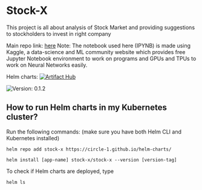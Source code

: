# Stock-X

This project is all about analysis of Stock Market and providing suggestions to stockholders to invest in right company

Main repo link: [here](https://github.com/Circle-1/Stock-X)
Note: The notebook used here (IPYNB) is made using Kaggle, a data-science and ML community website which provides free Jupyter Notebook environment to work on programs and GPUs and TPUs to work on Neural Networks easily.

Helm charts: [![Artifact Hub](https://img.shields.io/endpoint?url=https://artifacthub.io/badge/repository/stock-x)](https://artifacthub.io/packages/search?repo=stock-x)

![Version: 0.1.2](https://img.shields.io/badge/Version-0.1.2-informational?style=flat-square)

## How to run Helm charts in my Kubernetes cluster?

Run the following commands: (make sure you have both Helm CLI and Kubernetes installed)

```
helm repo add stock-x https://circle-1.github.io/helm-charts/
```

```
helm install [app-name] stock-x/stock-x --version [version-tag]
```

To check if Helm charts are deployed, type
```
helm ls
```
